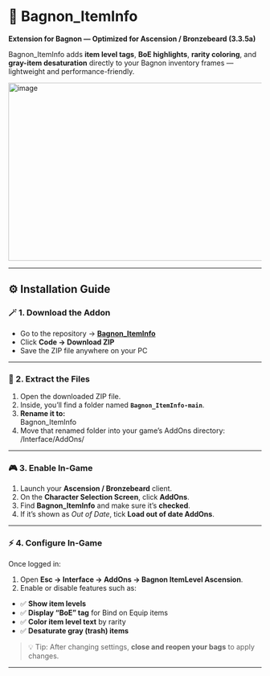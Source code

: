 # 🧩 Bagnon_ItemInfo  
**Extension for Bagnon — Optimized for Ascension / Bronzebeard (3.3.5a)**  

Bagnon_ItemInfo adds **item level tags**, **BoE highlights**, **rarity coloring**, and **gray-item desaturation** directly to your Bagnon inventory frames — lightweight and performance-friendly.

<img width="559" height="354" alt="image" src="https://github.com/user-attachments/assets/e896960e-04b5-414e-b632-4cebc367a9df" />

---

## ⚙️ Installation Guide

### 🪄 1. Download the Addon
- Go to the repository → [**Bagnon_ItemInfo**](https://github.com/Lulumage/Bagnon_ItemInfo)  
- Click **Code → Download ZIP**  
- Save the ZIP file anywhere on your PC  

---

### 📂 2. Extract the Files
1. Open the downloaded ZIP file.  
2. Inside, you’ll find a folder named **`Bagnon_ItemInfo-main`**.  
3. **Rename it to:**  
Bagnon_ItemInfo
4. Move that renamed folder into your game’s AddOns directory:  
<YourGameFolder>/Interface/AddOns/


---

### 🎮 3. Enable In-Game
1. Launch your **Ascension / Bronzebeard** client.  
2. On the **Character Selection Screen**, click **AddOns**.  
3. Find **Bagnon_ItemInfo** and make sure it’s **checked**.  
4. If it’s shown as *Out of Date*, tick **Load out of date AddOns**.

---

### ⚡ 4. Configure In-Game
Once logged in:  
1. Open **Esc → Interface → AddOns → Bagnon ItemLevel Ascension**.  
2. Enable or disable features such as:  
- ✅ **Show item levels**  
- ✅ **Display “BoE” tag** for Bind on Equip items  
- ✅ **Color item level text** by rarity  
- ✅ **Desaturate gray (trash) items**

> 💡 Tip: After changing settings, **close and reopen your bags** to apply changes.

---

